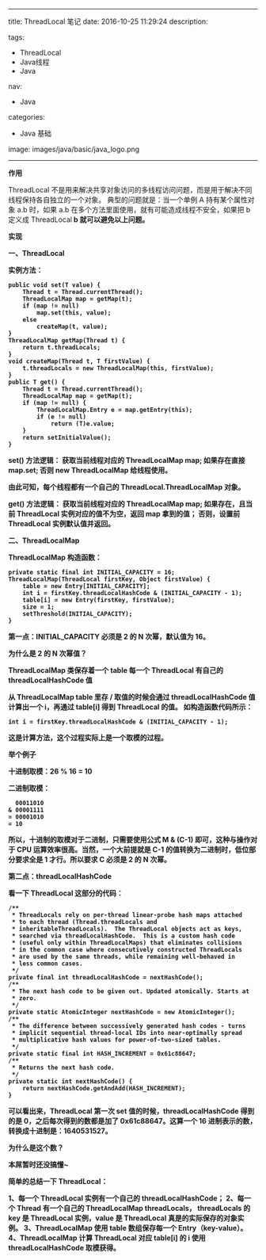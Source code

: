 ----
title: ThreadLocal 笔记
date: 2016-10-25 11:29:24
description: 

tags:
- ThreadLocal
- Java线程
- Java

nav:
- Java

categories:
-  Java 基础

image: images/java/basic/java_logo.png

----

**作用**

ThreadLocal 不是用来解决共享对象访问的多线程访问问题，而是用于解决不同线程保持各自独立的一个对象。
典型的问题就是：当一个单例 A 持有某个属性对象 a.b 时，如果 a.b 在多个方法里面使用，就有可能造成线程不安全，如果把 b 定义成 ThreadLocal<B> b 就可以避免以上问题。

**实现**

一、ThreadLocal

实例方法：
```
public void set(T value) {
    Thread t = Thread.currentThread();
    ThreadLocalMap map = getMap(t);
    if (map != null)
        map.set(this, value);
    else
        createMap(t, value);
}
ThreadLocalMap getMap(Thread t) {
    return t.threadLocals;
}
void createMap(Thread t, T firstValue) {
    t.threadLocals = new ThreadLocalMap(this, firstValue);
}
public T get() {
    Thread t = Thread.currentThread();
    ThreadLocalMap map = getMap(t);
    if (map != null) {
        ThreadLocalMap.Entry e = map.getEntry(this);
        if (e != null)
            return (T)e.value;
    }
    return setInitialValue();
}
```
set() 方法逻辑：
获取当前线程对应的 ThreadLocalMap map;
如果存在直接 map.set;
否则 new ThreadLocalMap 给线程使用。

由此可知，每个线程都有一个自己的 ThreadLocal.ThreadLocalMap 对象。

get() 方法逻辑：
获取当前线程对应的 ThreadLocalMap map;
如果存在，且当前 ThreadLocal 实例对应的值不为空，返回 map 拿到的值；
否则，设置前 ThreadLocal 实例默认值并返回。

二、ThreadLocalMap

ThreadLocalMap 构造函数：
```
private static final int INITIAL_CAPACITY = 16;
ThreadLocalMap(ThreadLocal firstKey, Object firstValue) {
    table = new Entry[INITIAL_CAPACITY];
    int i = firstKey.threadLocalHashCode & (INITIAL_CAPACITY - 1);
    table[i] = new Entry(firstKey, firstValue);
    size = 1;
    setThreshold(INITIAL_CAPACITY);
}
```
第一点：INITIAL_CAPACITY 必须是 2 的 N 次幂，默认值为 16。

为什么是 2 的 N 次幂值？

ThreadLocalMap 类保存着一个 table 每一个 ThreadLocal 有自己的 threadLocalHashCode 值

从 ThreadLocalMap table 里存 / 取值的时候会通过 threadLocalHashCode 值计算出一个 i，再通过 table[i] 得到 ThreadLocal 的值。
如构造函数代码所示：
```
int i = firstKey.threadLocalHashCode & (INITIAL_CAPACITY - 1);
```
这是计算方法，这个过程实际上是一个取模的过程。

举个例子

十进制取模：26 % 16 = 10

二进制取模：
```
  00011010 
& 00001111
= 00001010
= 10
```
所以，十进制的取模对于二进制，只需要使用公式 M & (C-1) 即可，这种与操作对于 CPU 运算效率很高。当然，一个大前提就是 C-1 的值转换为二进制时，低位部分要求全是 1 才行。所以要求 C 必须是 2 的 N 次幂。

第二点：threadLocalHashCode

看一下 ThreadLocal 这部分的代码：
```
/**
 * ThreadLocals rely on per-thread linear-probe hash maps attached
 * to each thread (Thread.threadLocals and
 * inheritableThreadLocals).  The ThreadLocal objects act as keys,
 * searched via threadLocalHashCode.  This is a custom hash code
 * (useful only within ThreadLocalMaps) that eliminates collisions
 * in the common case where consecutively constructed ThreadLocals
 * are used by the same threads, while remaining well-behaved in
 * less common cases.
 */
private final int threadLocalHashCode = nextHashCode();
/**
 * The next hash code to be given out. Updated atomically. Starts at
 * zero.
 */
private static AtomicInteger nextHashCode = new AtomicInteger();
/**
 * The difference between successively generated hash codes - turns
 * implicit sequential thread-local IDs into near-optimally spread
 * multiplicative hash values for power-of-two-sized tables.
 */
private static final int HASH_INCREMENT = 0x61c88647;
/**
 * Returns the next hash code.
 */
private static int nextHashCode() {
    return nextHashCode.getAndAdd(HASH_INCREMENT);
}
```
可以看出来，ThreadLocal 第一次 set 值的时候，threadLocalHashCode 得到的是 0，之后每次得到的数都是加了 0x61c88647。这算一个 16 进制表示的数，转换成十进制是：1640531527。

为什么是这个数？

本屌暂时还没搞懂~

简单的总结一下 ThreadLocal：

1、每一个 ThreadLocal 实例有一个自己的 threadLocalHashCode；
2、每一个 Thread 有一个自己的 ThreadLocalMap threadLocals， threadLocals 的 key 是 ThreadLocal 实例，value 是 ThreadLocal 真是的实际保存的对象实例。
3、ThreadLocalMap 使用 table 数组保存每一个 Entry（key-value）。
4、ThreadLocalMap 计算 ThreadLocal 对应 table[i] 的 i 使用 threadLocalHashCode 取模获得。